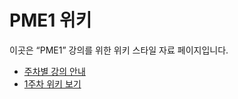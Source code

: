 
# PME1 위키

이곳은 “PME1” 강의를 위한 위키 스타일 자료 페이지입니다.

- [주차별 강의 안내](schedule.md)
- [1주차 위키 보기](week1.md)
